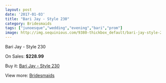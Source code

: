 ```yaml
---
layout: post
date: '2017-01-03'
title: "Bari Jay - Style 230"
category: Bridesmaids
tags: ["junoesque","wedding","evening","bari","prom"]
image: http://img.sequinious.com/9380-thickbox_default/bari-jay-style-230.jpg
---
```

Bari Jay - Style 230

On Sales: **$228.99**
<a href="https://www.sequinious.com/bridesmaids/4052-bari-jay-style-230.html"><amp-img layout="responsive" width="600" height="600" src="//img.sequinious.com/9380-thickbox_default/bari-jay-style-230.jpg" alt="Bari Jay - Style 230 0" /></a>
<a href="https://www.sequinious.com/bridesmaids/4052-bari-jay-style-230.html"><amp-img layout="responsive" width="600" height="600" src="//img.sequinious.com/9381-thickbox_default/bari-jay-style-230.jpg" alt="Bari Jay - Style 230 1" /></a>

Buy it: [Bari Jay - Style 230](https://www.sequinious.com/bridesmaids/4052-bari-jay-style-230.html "Bari Jay - Style 230")

View more: [Bridesmaids](https://www.sequinious.com/3-bridesmaids "Bridesmaids")